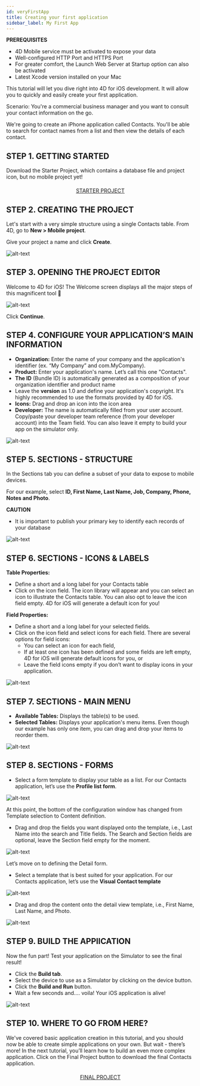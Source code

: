 ```yaml
---
id: veryFirstApp
title: Creating your first application 
sidebar_label: My First App
---
```


<div class = "prerequisites">
<b>PREREQUISITES</b>

* 4D Mobile service must be activated to expose your data
* Well-configured HTTP Port and HTTPS Port
* For greater comfort, the Launch Web Server at Startup option can also be activated
* Latest Xcode version installed on your Mac
</div>


This tutorial will let you dive right into 4D for iOS development. It will allow you to quickly and easily create your first application.

Scenario: You're a commercial business manager and you want to consult your contact information on the go.

We're going to create an iPhone application called Contacts. You'll be able to search for contact names from a list and then view the details of each contact.

## STEP 1. GETTING STARTED
Download the Starter Project, which contains a database file and project icon, but no mobile project yet!

<div style="text-align: center; margin-top: 20px">
<a class="button"
href="../assets/contactDemoApp/ContactStarter.zip">STARTER PROJECT</a>
</div>


 

## STEP 2. CREATING THE PROJECT

Let's start with a very simple structure using a single Contacts table. From 4D, go to <b>New > Mobile project</b>.

Give your project a name and click <b>Create</b>.

![alt-text](assets/CreateYourAppFromScratch/Project-creation-4D-for-iOS.png)


## STEP 3. OPENING THE PROJECT EDITOR

Welcome to 4D for iOS! The Welcome screen displays all the major steps of this magnificent tool 🙂

![alt-text](assets/CreateYourAppFromScratch/Welcome-Screen-4D-for-iOS.png)

Click <b>Continue</b>.


## STEP 4. CONFIGURE YOUR APPLICATION’S MAIN INFORMATION

* <b>Organization:</b> Enter the name of your company and the application's identifier (ex. “My Company” and com.MyCompany).
* <b>Product:</b> Enter your application's name. Let’s call this one "Contacts".
* <b>The ID</b> (Bundle ID) is automatically generated as a composition of your organization identifier and product name
* Leave the <b>version</b> as 1.0 and define your application's copyright. It's highly recommended to use the formats provided by 4D for iOS.
* <b>Icons:</b> Drag and drop an icon into the icon area
* <b>Developer:</b> The name is automatically filled from your user account. Copy/paste your developer team reference (from your developer account) into the Team field. You can also leave it empty to build your app on the simulator only.

![alt-text](assets/CreateYourAppFromScratch/Contact-app-general-section-4D-for-iOS.png)


## STEP 5. SECTIONS - STRUCTURE

In the Sections tab you can define a subset of your data to expose to mobile devices.

For our example, select <b>ID, First Name, Last Name, Job, Company, Phone, Notes and Photo</b>.

<div class = "caution">
<b>CAUTION</b>

* It is important to publish your primary key to identify each records of your database
</div>

![alt-text](assets/CreateYourAppFromScratch/Contact-app-structure-section-4D-for-iOS.png)

## STEP 6. SECTIONS - ICONS & LABELS

<b>Table Properties:</b>
* Define a short and a long label for your Contacts table
* Click on the icon field. The icon library will appear and you can select an icon to illustrate the Contacts table.
You can also opt to leave the icon field empty. 4D for iOS will generate a default icon for you!

<b>Field Properties:</b>
* Define a short and a long label for your selected fields.
* Click on the icon field and select icons for each field. There are several options for field icons:
	* You can select an icon for each field,
	* If at least one icon has been defined and some fields are left empty, 4D for iOS will generate default icons for you, or
	* Leave the field icons empty if you don’t want to display icons in your application.

![alt-text](assets/CreateYourAppFromScratch/Contact-app-icons-labels-section-4D-for-iOS.png)

## STEP 7. SECTIONS - MAIN MENU

* <b>Available Tables:</b> Displays the table(s) to be used.
* <b>Selected Tables:</b> Displays your application's menu items. Even though our example has only one item, you can drag and drop your items to reorder them.

![alt-text](assets/CreateYourAppFromScratch/Contact-app-main-menu-section-4D-for-iOS.png)

## STEP 8. SECTIONS - FORMS

* Select a form template to display your table as a list. For our Contacts application, let’s use the <b>Profile list form</b>.

![alt-text](assets/CreateYourAppFromScratch/ListformTemplate-form-section-4D-for-iOS.png)

 
At this point, the bottom of the configuration window has changed from Template selection to Content definition.
 
* Drag and drop the fields you want displayed onto the template, i.e., Last Name into the search and Title fields. The Search and Section fields are optional, leave the Section field empty for the moment.

![alt-text](assets/CreateYourAppFromScratch/ListformContent-form-section-4D-for-iOS.png)

Let’s move on to defining the Detail form. 
* Select a template that is best suited for your application. For our Contacts application, let’s use the <b>Visual Contact template</b>

![alt-text](assets/CreateYourAppFromScratch/DetailformTemplate-form-section-4D-for-iOS.png)


* Drag and drop the content onto the detail view template, i.e., First Name, Last Name, and Photo.

![alt-text](assets/CreateYourAppFromScratch/DetailformContent-form-section-4D-for-iOS.png)


## STEP 9. BUILD THE APPlICATION

Now the fun part! Test your application on the Simulator to see the final result!

* Click the <b>Build tab</b>.
* Select the device to use as a Simulator by clicking on the device button.
* Click the <b>Build and Run</b> button.
* Wait a few seconds and…. voila! Your iOS application is alive!

![alt-text](assets/CreateYourAppFromScratch/simulator-list-form-4D-for-iOS.png)


## STEP 10. WHERE TO GO FROM HERE?

We've covered basic application creation in this tutorial, and you should now be able to create simple applications on your own. But wait - there’s more! In the next tutorial, you’ll learn how to build an even more complex application.
Click on the Final Project button to download the final Contacts application.


<div style="text-align: center; margin-top: 20px">
<a class="button"
href="../assets/contactDemoApp/ContactFinal.zip">FINAL PROJECT</a>
</div>

